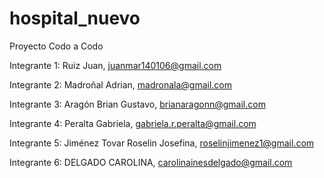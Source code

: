 # hospital_nuevo
Proyecto Codo a Codo

Integrante 1:	Ruiz	Juan,	juanmar140106@gmail.com

Integrante 2:	Madroñal	Adrian,	madronala@gmail.com

Integrante 3:	Aragón	Brian Gustavo,	brianaragonn@gmail.com

Integrante 4:	Peralta	Gabriela,	gabriela.r.peralta@gmail.com

Integrante 5:	Jiménez Tovar	Roselin Josefina,	roselinjimenez1@gmail.com

Integrante 6:	DELGADO	CAROLINA, 	carolinainesdelgado@gmail.com
